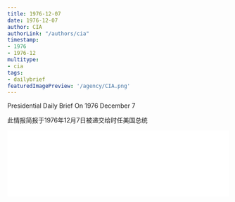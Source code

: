 ```yaml
---
title: 1976-12-07
date: 1976-12-07
author: CIA 
authorLink: "/authors/cia"
timestamp: 
- 1976
- 1976-12
multitype: 
- cia
tags: 
- dailybrief
featuredImagePreview: '/agency/CIA.png'
---
```



Presidential Daily Brief On 1976 December 7

此情报简报于1976年12月7日被递交给时任美国总统

<!--more-->





<div id="over" style="width:100%; overflow:hidden"> <iframe id="sFrame" name="sFrame" frameborder="no" border="0"  allowfullscreen marginwidth="0" scrolling="no" src = " /CIA/1976-12-07.html "  style = " position:absulute; width: 806px; top: 300;" > </iframe> </div>